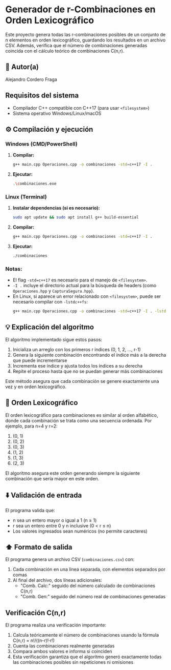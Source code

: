 # Generador de r-Combinaciones en Orden Lexicográfico
Este proyecto genera todas las r-combinaciones posibles de un conjunto de n elementos en orden lexicográfico, guardando los resultados en un archivo CSV. Además, verifica que el número de combinaciones generadas coincida con el cálculo teórico de combinaciones C(n,r).

## 👤 Autor(a)
Alejandro Cordero Fraga

## Requisitos del sistema
- Compilador C++ compatible con C++17 (para usar `<filesystem>`)
- Sistema operativo Windows/Linux/macOS

## ⚙️ Compilación y ejecución  

### **Windows (CMD/PowerShell)**  
1. **Compilar:**  
   ```bash  
   g++ main.cpp Operaciones.cpp -o combinaciones -std=c++17 -I .  
   ```  
2. **Ejecutar:**  
   ```bash  
   .\combinaciones.exe  
   ```  

### **Linux (Terminal)**  
1. **Instalar dependencias (si es necesario):**  
   ```bash  
   sudo apt update && sudo apt install g++ build-essential  
   ```  
2. **Compilar:**  
   ```bash  
   g++ main.cpp Operaciones.cpp -o combinaciones -std=c++17 -I .  
   ```  
3. **Ejecutar:**  
   ```bash  
   ./combinaciones  
   ```  

### Notas:  
- El flag `-std=c++17` es necesario para el manejo de `<filesystem>`.  
- `-I .` incluye el directorio actual para la búsqueda de headers (como `Operaciones.hpp` y `CapturaSegura.hpp`).  
- En Linux, si aparece un error relacionado con `<filesystem>`, puede ser necesario compilar con `-lstdc++fs`:  
  ```bash  
  g++ main.cpp Operaciones.cpp -o combinaciones -std=c++17 -I . -lstdc++fs  
  ```

## 💡 Explicación del algoritmo
El algoritmo implementado sigue estos pasos:
1. Inicializa un arreglo con los primeros r índices (0, 1, 2, ..., r-1)
2. Genera la siguiente combinación encontrando el índice más a la derecha que puede incrementarse
3. Incrementa ese índice y ajusta todos los índices a su derecha
4. Repite el proceso hasta que no se puedan generar más combinaciones

Este método asegura que cada combinación se genere exactamente una vez y en orden lexicográfico.

## 🚥 Orden Lexicográfico
El orden lexicográfico para combinaciones es similar al orden alfabético, donde cada combinación se trata como una secuencia ordenada. Por ejemplo, para n=4 y r=2:
1. (0, 1)
2. (0, 2)
3. (0, 3)
4. (1, 2)
5. (1, 3)
6. (2, 3)

El algoritmo asegura este orden generando siempre la siguiente combinación que sería mayor en este orden.

## ⬇️ Validación de entrada
El programa valida que:
- n sea un entero mayor o igual a 1 (n ≥ 1)
- r sea un entero entre 0 y n inclusive (0 < r ≤ n)
- Los valores ingresados sean numéricos (no permite caracteres)

## ⬆️ Formato de salida
El programa genera un archivo CSV (`combinaciones.csv`) con:
1. Cada combinación en una línea separada, con elementos separados por comas
2. Al final del archivo, dos líneas adicionales:
   - "Comb. Calc:" seguido del número calculado de combinaciones C(n,r)
   - "Comb. Gen:" seguido del número real de combinaciones generadas

## Verificación C(n,r)
El programa realiza una verificación importante:
1. Calcula teóricamente el número de combinaciones usando la fórmula C(n,r) = n!/((n-r)!·r!)
2. Cuenta las combinaciones realmente generadas
3. Compara ambos valores e informa si coinciden
4. Esta verificación garantiza que el algoritmo generó exactamente todas las combinaciones posibles sin repeticiones ni omisiones
